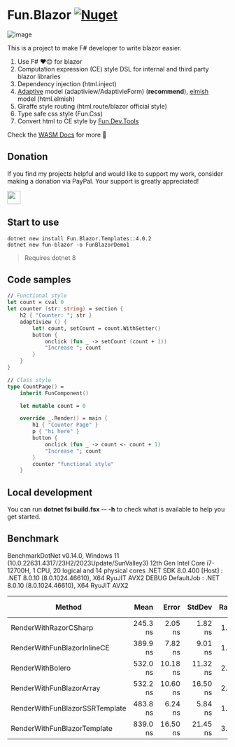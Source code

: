 # Fun.Blazor [![Nuget](https://img.shields.io/nuget/vpre/Fun.Blazor)](https://www.nuget.org/packages/Fun.Blazor)

![image](./Docs//assets/fun-blazor%3D.png)

This is a project to make F# developer to write blazor easier.

1. Use F# ❤️😊 for blazor
2. Computation expression (CE) style DSL for internal and third party blazor libraries
3. Dependency injection (html.inject)
4. [Adaptive](https://github.com/fsprojects/FSharp.Data.Adaptive) model (adaptiview/AdaptivieForm) (**recommend**), [elmish](https://github.com/elmish/elmish) model (html.elmish)
5. Giraffe style routing (html.route/blazor official style)
6. Type safe css style (Fun.Css)
7. Convert html to CE style by [Fun.Dev.Tools](https://slaveoftime.github.io/Fun.DevTools.Docs)

Check the [WASM Docs](https://slaveoftime.github.io/Fun.Blazor.Docs/) for more 🚀

## Donation

If you find my projects helpful and would like to support my work, consider making a donation via PayPal. Your support is greatly appreciated!

<a href="https://paypal.me/wubinwen" style="display: flex; align-items: center; gap: 12px;">
    <img src="https://www.paypalobjects.com/paypal-ui/logos/svg/paypal-color.svg" height="30">
</a>


## Start to use

    dotnet new install Fun.Blazor.Templates::4.0.2
    dotnet new fun-blazor -o FunBlazorDemo1

> Requires dotnet 8

## Code samples

```fsharp
// Functional style
let count = cval 0
let counter (str: string) = section {
    h2 { "Counter: "; str }
    adaptiview () {
        let! count, setCount = count.WithSetter()
        button {
            onclick (fun _ -> setCount (count + 1))
            "Increase "; count
        }
    }
}

// Class style
type CountPage() =
    inherit FunComponent()

    let mutable count = 0

    override _.Render() = main {
        h1 { "Counter Page" }
        p { "hi here" }
        button {
            onclick (fun _ -> count <- count + 1)
            "Increase "; count
        }
        counter "functional style"
    }
```

## Local development

You can run **dotnet fsi build.fsx -- -h** to check what is available to help you get started.

## Benchmark

BenchmarkDotNet v0.14.0, Windows 11 (10.0.22631.4317/23H2/2023Update/SunValley3)
12th Gen Intel Core i7-12700H, 1 CPU, 20 logical and 14 physical cores
.NET SDK 8.0.400
  [Host]     : .NET 8.0.10 (8.0.1024.46610), X64 RyuJIT AVX2 DEBUG
  DefaultJob : .NET 8.0.10 (8.0.1024.46610), X64 RyuJIT AVX2

| Method                         | Mean     | Error    | StdDev   | Ratio | RatioSD | Gen0   | Allocated | Alloc Ratio |
|------------------------------- |---------:|---------:|---------:|------:|--------:|-------:|----------:|------------:|
| RenderWithRazorCSharp          | 245.3 ns |  2.05 ns |  1.82 ns |  1.00 |    0.01 | 0.0296 |     376 B |        1.00 |
| RenderWithFunBlazorInlineCE    | 389.9 ns |  7.82 ns |  9.01 ns |  1.59 |    0.04 | 0.0443 |     560 B |        1.49 |
| RenderWithBolero               | 532.0 ns | 10.18 ns | 11.32 ns |  2.17 |    0.05 | 0.1173 |    1480 B |        3.94 |
| RenderWithFunBlazorArray       | 532.2 ns | 10.60 ns | 16.50 ns |  2.17 |    0.07 | 0.1154 |    1448 B |        3.85 |
| RenderWithFunBlazorSSRTemplate | 483.8 ns |  6.24 ns |  5.84 ns |  1.97 |    0.03 | 0.0401 |     512 B |        1.36 |
| RenderWithFunBlazorTemplate    | 839.0 ns | 16.50 ns | 21.45 ns |  3.42 |    0.09 | 0.1230 |    1544 B |        4.11 |